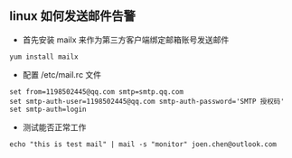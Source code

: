 ## linux 如何发送邮件告警

- 首先安装 mailx 来作为第三方客户端绑定邮箱账号发送邮件
```
yum install mailx
```

- 配置 /etc/mail.rc 文件
```
set from=1198502445@qq.com smtp=smtp.qq.com
set smtp-auth-user=1198502445@qq.com smtp-auth-password='SMTP 授权码'
set smtp-auth=login
```

- 测试能否正常工作
```
echo "this is test mail" | mail -s "monitor" joen.chen@outlook.com
```